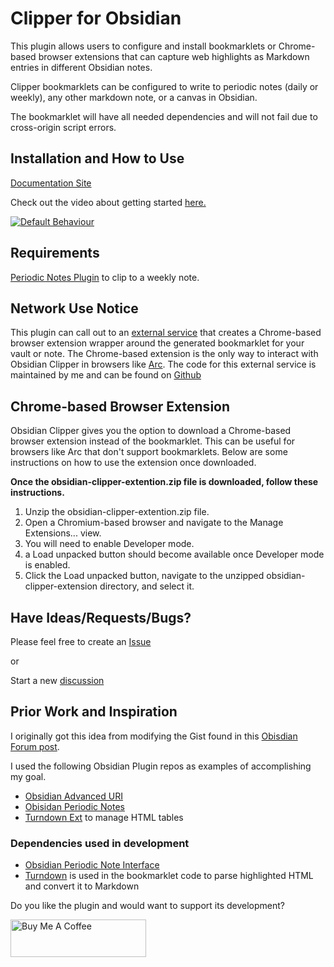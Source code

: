 # Clipper for Obsidian

This plugin allows users to configure and install bookmarklets or
Chrome-based browser extensions that can capture web highlights as Markdown entries in different Obsidian notes.

Clipper bookmarklets can be configured to write to periodic notes (daily or weekly), any other markdown note, or a canvas in Obsidian.

The bookmarklet will have all needed dependencies and will not fail due to cross-origin script errors.

## Installation and How to Use

[Documentation Site](https://docs.obsidianclipper.com)

Check out the video about getting started [here.](https://youtu.be/kINRwNG2LCQ)

[![Default Behaviour](https://img.youtube.com/vi/kINRwNG2LCQ/0.jpg)](https://youtu.be/kINRwNG2LCQ)

## Requirements

[Periodic Notes Plugin](obsidian://show-plugin?id=periodic-notes) to clip to a weekly note.

## Network Use Notice

This plugin can call out to an [external service](https://obsidianclipper.com) that creates a Chrome-based
browser extension wrapper around the generated bookmarklet for your vault or note.
The Chrome-based extension is the only way to interact with Obsidian Clipper
in browsers like [Arc](https://arc.net/). The code for this external service is maintained by me and can be found on [Github](https://github.com/jgchristopher/obsidian_clipper_extension_maker)

## Chrome-based Browser Extension

Obsidian Clipper gives you the option to download a Chrome-based browser extension instead of the bookmarklet.
This can be useful for browsers like Arc that don't support bookmarklets. Below are some instructions on how to use the extension once downloaded.

**Once the obsidian-clipper-extention.zip file is downloaded, follow these instructions.**

1. Unzip the obsidian-clipper-extention.zip file.
2. Open a Chromium-based browser and navigate to the Manage Extensions... view.
3. You will need to enable Developer mode.
4. a Load unpacked button should become available once Developer mode is enabled.
5. Click the Load unpacked button, navigate to the unzipped obsidian-clipper-extension directory, and select it.

## Have Ideas/Requests/Bugs?

Please feel free to create an [Issue](https://github.com/jgchristopher/obsidian-clipper/issues/new/choose)

or

Start a new [discussion](https://github.com/jgchristopher/obsidian-clipper/discussions/new)

## Prior Work and Inspiration

I originally got this idea from modifying the Gist found in this [Obisdian Forum post](https://forum.obsidian.md/t/obsidian-web-clipper-bookmarklet-with-full-markdown-support-for-images-headings-and-code-blocks/22068).

I used the following Obsidian Plugin repos as examples of accomplishing my goal.

- [Obsidian Advanced URI](https://github.com/Vinzent03/obsidian-advanced-uri)
- [Obisidan Periodic Notes](https://github.com/liamcain/obsidian-periodic-notes)
- [Turndown Ext](https://github.com/jtreml/turndown) to manage HTML tables

### Dependencies used in development

- [Obsidian Periodic Note Interface](https://github.com/liamcain/obsidian-daily-notes-interface)
- [Turndown](https://github.com/mixmark-io/turndown) is used in the bookmarklet code to parse highlighted HTML and convert it to Markdown

Do you like the plugin and would want to support its development?

<a href="https://www.buymeacoffee.com/jgchristopher" target="_blank">
	<img src="https://cdn.buymeacoffee.com/buttons/v2/default-violet.png" alt="Buy Me A Coffee" style="height: 60px !important;width: 217px !important;" >
</a>
